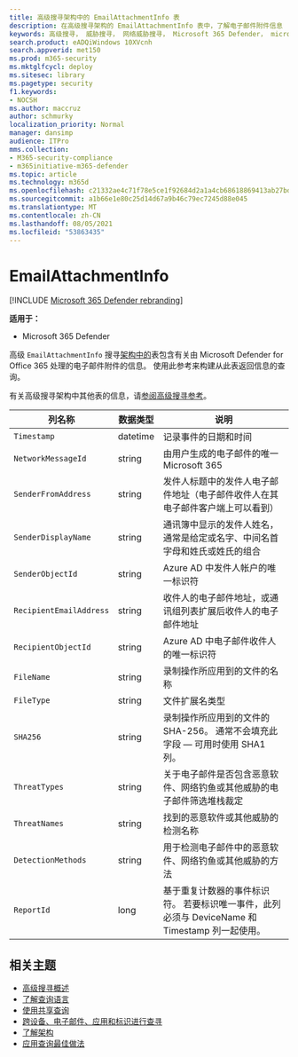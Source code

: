 ```yaml
---
title: 高级搜寻架构中的 EmailAttachmentInfo 表
description: 在高级搜寻架构的 EmailAttachmentInfo 表中，了解电子邮件附件信息
keywords: 高级搜寻， 威胁搜寻， 网络威胁搜寻， Microsoft 365 Defender， microsoft 365， m365， 搜索， 查询， 遥测， 架构参考， kusto， 表格， 列， 数据类型， 说明， EmailAttachmentInfo， 网络消息 ID， 发件人， 收件人， 附件 ID， 附件名称， 恶意软件裁定
search.product: eADQiWindows 10XVcnh
search.appverid: met150
ms.prod: m365-security
ms.mktglfcycl: deploy
ms.sitesec: library
ms.pagetype: security
f1.keywords:
- NOCSH
ms.author: maccruz
author: schmurky
localization_priority: Normal
manager: dansimp
audience: ITPro
mms.collection:
- M365-security-compliance
- m365initiative-m365-defender
ms.topic: article
ms.technology: m365d
ms.openlocfilehash: c21332ae4c71f78e5ce1f92684d2a1a4cb68618869413ab27bd692aa295bd283
ms.sourcegitcommit: a1b66e1e80c25d14d67a9b46c79ec7245d88e045
ms.translationtype: MT
ms.contentlocale: zh-CN
ms.lasthandoff: 08/05/2021
ms.locfileid: "53863435"
---
```

# <a name="emailattachmentinfo"></a>EmailAttachmentInfo

[!INCLUDE [Microsoft 365 Defender rebranding](../includes/microsoft-defender.md)]


**适用于：**
- Microsoft 365 Defender



高级 `EmailAttachmentInfo` 搜寻[架构中的](advanced-hunting-overview.md)表包含有关由 Microsoft Defender for Office 365 处理的电子邮件附件的信息。 使用此参考来构建从此表返回信息的查询。

有关高级搜寻架构中其他表的信息，请[参阅高级搜寻参考](advanced-hunting-schema-tables.md)。

| 列名称 | 数据类型 | 说明 |
|-------------|-----------|-------------|
| `Timestamp` | datetime | 记录事件的日期和时间 |
| `NetworkMessageId` | string | 由用户生成的电子邮件的唯一Microsoft 365 |
| `SenderFromAddress` | string | 发件人标题中的发件人电子邮件地址（电子邮件收件人在其电子邮件客户端上可以看到） |
| `SenderDisplayName` | string | 通讯簿中显示的发件人姓名，通常是给定或名字、中间名首字母和姓氏或姓氏的组合 |
| `SenderObjectId` | string | Azure AD 中发件人帐户的唯一标识符 |
| `RecipientEmailAddress` | string | 收件人的电子邮件地址，或通讯组列表扩展后收件人的电子邮件地址 |
| `RecipientObjectId` | string | Azure AD 中电子邮件收件人的唯一标识符 |
| `FileName` | string | 录制操作所应用到的文件的名称 |
| `FileType` | string | 文件扩展名类型 |
| `SHA256` | string | 录制操作所应用到的文件的 SHA-256。 通常不会填充此字段 — 可用时使用 SHA1 列。 |
| `ThreatTypes` | string | 关于电子邮件是否包含恶意软件、网络钓鱼或其他威胁的电子邮件筛选堆栈裁定 |
| `ThreatNames` | string | 找到的恶意软件或其他威胁的检测名称 |
| `DetectionMethods` | string | 用于检测电子邮件中的恶意软件、网络钓鱼或其他威胁的方法 |
| `ReportId` | long | 基于重复计数器的事件标识符。 若要标识唯一事件，此列必须与 DeviceName 和 Timestamp 列一起使用。 |

## <a name="related-topics"></a>相关主题
- [高级搜寻概述](advanced-hunting-overview.md)
- [了解查询语言](advanced-hunting-query-language.md)
- [使用共享查询](advanced-hunting-shared-queries.md)
- [跨设备、电子邮件、应用和标识进行查寻](advanced-hunting-query-emails-devices.md)
- [了解架构](advanced-hunting-schema-tables.md)
- [应用查询最佳做法](advanced-hunting-best-practices.md)
